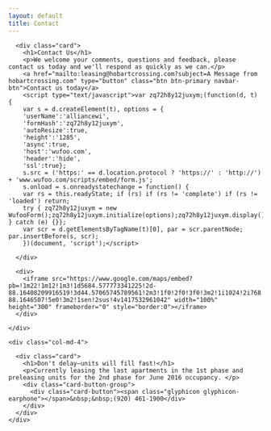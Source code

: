 ```yaml
---
layout: default
title: Contact
---
```


<div class="container">
  <div class="row">
    <div class="col-md-8">

      <div class="card">
        <h1>Contact Us</h1>
        <p>We welcome your comments, questions and feedback, please contact us today and we'll respond as quickly as we can.</p>
        <a href="mailto:leasing@hobartcrossing.com?subject=A Message from hobartcrossing.com" type="button" class="btn btn-primary navbar-btn">Contact us today</a>        
        <script type="text/javascript">var zq72h8y12juxym;(function(d, t) {
        var s = d.createElement(t), options = {
        'userName':'alliancewi',
        'formHash':'zq72h8y12juxym',
        'autoResize':true,
        'height':'1285',
        'async':true,
        'host':'wufoo.com',
        'header':'hide',
        'ssl':true};
        s.src = ('https:' == d.location.protocol ? 'https://' : 'http://') + 'www.wufoo.com/scripts/embed/form.js';
        s.onload = s.onreadystatechange = function() {
        var rs = this.readyState; if (rs) if (rs != 'complete') if (rs != 'loaded') return;
        try { zq72h8y12juxym = new WufooForm();zq72h8y12juxym.initialize(options);zq72h8y12juxym.display(); } catch (e) {}};
        var scr = d.getElementsByTagName(t)[0], par = scr.parentNode; par.insertBefore(s, scr);
        })(document, 'script');</script>

      </div>

      <div>
        <iframe src="https://www.google.com/maps/embed?pb=!1m22!1m12!1m3!1d5684.577773341225!2d-88.16408209916519!3d44.57065745789561!2m3!1f0!2f0!3f0!3m2!1i1024!2i768!4f13.1!4m7!1i0!3e1!4m0!4m3!3m2!1d44.5672944!2d-88.1646507!5e0!3m2!1sen!2sus!4v1417532961042" width="100%" height="300" frameborder="0" style="border:0"></iframe>
      </div>

    </div>

    <div class="col-md-4">

      <div class="card">
        <h1>Don't delay—units will fill fast!</h1>
        <p>Currently leasing the last apartments in the 1st phase and preleasing units for the 2nd phase for June 2016 occupancy. </p>
        <div class="card-button-group">
          <div class="card-button"><span class="glyphicon glyphicon-earphone"></span>&nbsp;&nbsp;(920) 461-1900</div>
        </div>
      </div>
    </div>
  </div>
</div>
